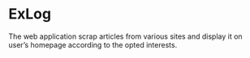 # ExLog
The web application scrap articles from various sites and display it on user’s homepage according to the opted interests. 
